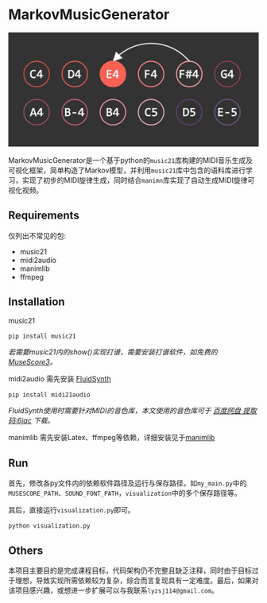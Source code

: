 # MarkovMusicGenerator

![](https://github.com/lyzsj114/MarkovMusicGenerator/blob/main/example_Moment.jpg)

MarkovMusicGenerator是一个基于python的`music21`库构建的MIDI音乐生成及可视化框架，简单构造了Markov模型，并利用`music21`库中包含的语料库进行学习，实现了初步的MIDI旋律生成，同时结合`manimn`库实现了自动生成MIDI旋律可视化视频。

## Requirements

仅列出不常见的包:

- music21
- midi2audio
- manimlib
- ffmpeg

## Installation

music21

```
pip install music21
```

*若需要music21内的show()实现打谱，需要安装打谱软件，如免费的[MuseScore3](https://musescore.org/en/3.0)。*

midi2audio 需先安装 [FluidSynth](https://github.com/FluidSynth/fluidsynth)

```
pip install midi21audio
```

*FluidSynth使用时需要针对MIDI的音色库，本文使用的音色库可于 [百度网盘 提取码:6jac](https://pan.baidu.com/s/1c0xlGLIhwAcmOwdtpr6mUA) 下载。*

manimlib 需先安装Latex、ffmpeg等依赖，详细安装见于[manimlib](https://github.com/3b1b/manim)

## Run

首先，修改各py文件内的依赖软件路径及运行与保存路径，如`my_main.py`中的`MUSESCORE_PATH`、`SOUND_FONT_PATH`，`visualization`中的多个保存路径等。

其后，直接运行`visualization.py`即可。

```
python visualization.py
```

## Others

本项目主要目的是完成课程目标，代码架构仍不完整且缺乏注释，同时由于目标过于理想，导致实现所需依赖较为复杂，综合而言复现具有一定难度。最后，如果对该项目感兴趣，或想进一步扩展可以与我联系`lyzsj114@gmail.com`。
